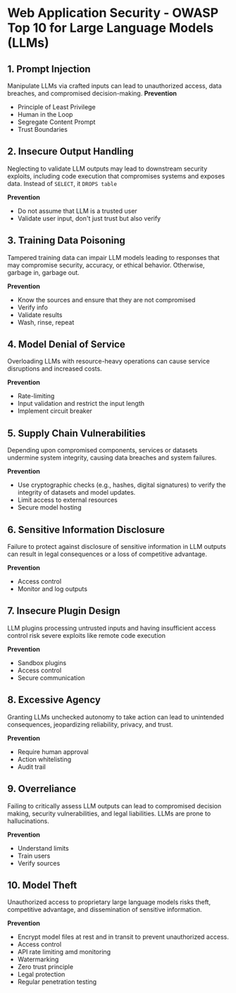 # Web Application Security - OWASP Top 10 for Large Language Models (LLMs)

## 1. Prompt Injection

Manipulate LLMs via crafted inputs can lead to unauthorized access, data breaches, and compromised decision-making.
**Prevention**

- Principle of Least Privilege
- Human in the Loop
- Segregate Content Prompt
- Trust Boundaries

## 2. Insecure Output Handling

Neglecting to validate LLM outputs may lead to downstream security exploits, including code execution that compromises systems and exposes data. Instead of `SELECT`, it `DROPS table`

**Prevention**

- Do not assume that LLM is a trusted user
- Validate user input, don't just trust but also verify

## 3. Training Data Poisoning

Tampered training data can impair LLM models leading to responses that may compromise security, accuracy, or ethical behavior.
Otherwise, garbage in, garbage out.

**Prevention**

- Know the sources and ensure that they are not compromised
- Verify info
- Validate results
- Wash, rinse, repeat

## 4. Model Denial of Service

Overloading LLMs with resource-heavy operations can cause service disruptions and increased costs.

**Prevention**

- Rate-limiting
- Input validation and restrict the input length
- Implement circuit breaker

## 5. Supply Chain Vulnerabilities

Depending upon compromised components, services or datasets undermine system integrity, causing data breaches and system failures.

**Prevention**

- Use cryptographic checks (e.g., hashes, digital signatures) to verify the integrity of datasets and model updates.
- Limit access to external resources
- Secure model hosting

## 6. Sensitive Information Disclosure

Failure to protect against disclosure of sensitive information in LLM outputs can result in legal consequences or a loss of competitive advantage.

**Prevention**

- Access control
- Monitor and log outputs

## 7. Insecure Plugin Design

LLM plugins processing untrusted inputs and having insufficient access control risk severe exploits like remote code execution

**Prevention**

- Sandbox plugins
- Access control
- Secure communication

## 8. Excessive Agency

Granting LLMs unchecked autonomy to take action can lead to unintended consequences, jeopardizing reliability, privacy, and trust.

**Prevention**

- Require human approval
- Action whitelisting
- Audit trail

## 9. Overreliance

Failing to critically assess LLM outputs can lead to compromised decision making, security vulnerabilities, and legal liabilities. LLMs are prone to hallucinations.

**Prevention**

- Understand limits
- Train users
- Verify sources

## 10. Model Theft

Unauthorized access to proprietary large language models risks theft, competitive advantage, and dissemination of sensitive information.

**Prevention**

- Encrypt model files at rest and in transit to prevent unauthorized access.
- Access control
- API rate limiting amd monitoring
- Watermarking
- Zero trust principle
- Legal protection
- Regular penetration testing
